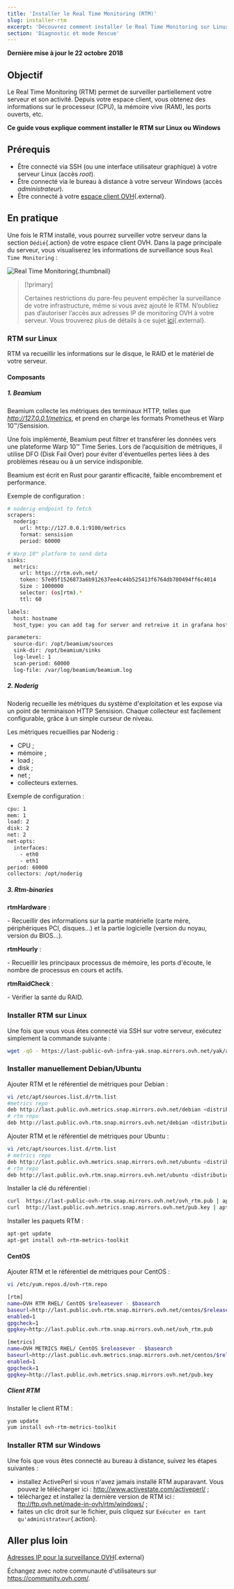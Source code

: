 ```yaml
---
title: 'Installer le Real Time Monitoring (RTM)'
slug: installer-rtm
excerpt: 'Découvrez comment installer le Real Time Monitoring sur Linux ou Windows'
section: 'Diagnostic et mode Rescue'
---
```


**Dernière mise à jour le 22 octobre 2018**

## Objectif

Le Real Time Monitoring (RTM) permet de surveiller partiellement votre serveur et son activité. Depuis votre espace client, vous obtenez des informations sur le processeur (CPU), la mémoire vive (RAM), les ports ouverts, etc.

**Ce guide vous explique comment installer le RTM sur Linux ou Windows**

## Prérequis

- Être connecté via SSH (ou une interface utilisateur graphique) à votre serveur Linux (accès *root*).
- Être connecté via le bureau à distance à votre serveur Windows (accès *administrateur*).
- Être connecté à votre [espace client OVH](https://www.ovh.com/auth/?action=gotomanager){.external}.

## En pratique

Une fois le RTM installé, vous pourrez surveiller votre serveur dans la section `Dédié`{.action} de votre espace client OVH. Dans la page principale du serveur, vous visualiserez les informations de surveillance sous `Real Time Monitoring` :

![Real Time Monitoring](images/rtm.png){.thumbnail}

> [!primary]
>
> Certaines restrictions du pare-feu peuvent empêcher la surveillance de votre infrastructure, même si vous avez ajouté le RTM. N’oubliez pas d’autoriser l’accès aux adresses IP de monitoring OVH à votre serveur. Vous trouverez plus de détails à ce sujet [ici](https://docs.ovh.com/gb/en/dedicated/monitoring-ip-ovh/){.external}.
> 

### RTM sur Linux
RTM va recueillir les informations sur le disque, le RAID et le matériel de votre serveur.

#### Composants

##### 1. Beamium

Beamium collecte les métriques des terminaux HTTP, telles que _http://127.0.0.1/metrics_, et prend en charge les formats Prometheus et Warp 10™/Sensision. 

Une fois implémenté, Beamium peut filtrer et transférer les données vers une plateforme Warp 10™ Time Series. Lors de l’acquisition de métriques, il utilise DFO (Disk Fail Over) pour éviter d'éventuelles pertes liées à des problèmes réseau ou à un service indisponible.

Beamium est écrit en Rust pour garantir efficacité, faible encombrement et performance.

Exemple de configuration :

```sh
# noderig endpoint to fetch
scrapers:
  noderig:
    url: http://127.0.0.1:9100/metrics
    format: sensision
    period: 60000

# Warp 10™ platform to send data
sinks:
  metrics:
    url: https://rtm.ovh.net/
    token: 57e05f1526873a6b912637ee4c44b525413f6764db700494ff6c4014
    Size : 1000000
    selector: (os|rtm).*
    ttl: 60

labels:
  host: hostname
  host_type: you can add tag for server and retreive it in grafana host list

parameters:
  source-dir: /opt/beamium/sources
  sink-dir: /opt/beamium/sinks
  log-level: 1
  scan-period: 60000
  log-file: /var/log/beamium/beamium.log
```

##### 2. Noderig

Noderig recueille les métriques du système d'exploitation et les expose via un point de terminaison HTTP Sensision. Chaque collecteur est facilement configurable, grâce à un simple curseur de niveau.

Les métriques recueillies par Noderig :

* CPU ;
* mémoire ;
* load ;
* disk ;
* net ;
* collecteurs externes.

Exemple de configuration :

```sh
cpu: 1
mem: 1
load: 2
disk: 2
net: 2
net-opts:
  interfaces:
    - eth0
    - eth1
period: 60000
collectors: /opt/noderig
```

##### 3. Rtm-binaries

**rtmHardware** :

\- Recueillir des informations sur la partie matérielle (carte mère, périphériques PCI, disques…) et la partie logicielle (version du noyau, version du BIOS…).

**rtmHourly** :

\- Recueillir les principaux processus de mémoire, les ports d'écoute, le nombre de processus en cours et actifs.

**rtmRaidCheck** :

\- Vérifier la santé du RAID.

### Installer RTM sur Linux

Une fois que vous vous êtes connecté via SSH sur votre serveur, exécutez simplement la commande suivante :

```sh
wget -qO - https://last-public-ovh-infra-yak.snap.mirrors.ovh.net/yak/archives/apply.sh | OVH_PUPPET_MANIFEST=distribyak/catalog/master/puppet/manifests/common/rtmv2.pp bash
```

### Installer manuellement Debian/Ubuntu

Ajouter RTM et le référentiel de métriques pour Debian :

```sh
vi /etc/apt/sources.list.d/rtm.list
#metrics repo
deb http://last.public.ovh.metrics.snap.mirrors.ovh.net/debian <distribution codename> main
# rtm repo
deb http://last.public.ovh.rtm.snap.mirrors.ovh.net/debian <distribution codename> main
```

Ajouter RTM et le référentiel de métriques pour Ubuntu :

```sh
vi /etc/apt/sources.list.d/rtm.list
# metrics repo
deb http://last.public.ovh.metrics.snap.mirrors.ovh.net/ubuntu <distribution codename> main
# rtm repo
deb http://last.public.ovh.rtm.snap.mirrors.ovh.net/ubuntu <distribution codename> main

```
Installer la clé du référentiel :

```sh
curl  https://last-public-ovh-rtm.snap.mirrors.ovh.net/ovh_rtm.pub | apt-key add -
curl  http://last.public.ovh.metrics.snap.mirrors.ovh.net/pub.key | apt-key add -
```

Installer les paquets RTM :

```sh
apt-get update
apt-get install ovh-rtm-metrics-toolkit
```

#### CentOS

Ajouter RTM et le référentiel de métriques pour CentOS :

```sh
vi /etc/yum.repos.d/ovh-rtm.repo

[rtm]
name=OVH RTM RHEL/ CentOS $releasever - $basearch
baseurl=http://last.public.ovh.rtm.snap.mirrors.ovh.net/centos/$releasever/$basearch/Packages/
enabled=1
gpgcheck=1
gpgkey=http://last.public.ovh.rtm.snap.mirrors.ovh.net/ovh_rtm.pub

[metrics]
name=OVH METRICS RHEL/ CentOS $releasever - $basearch
baseurl=http://last.public.ovh.metrics.snap.mirrors.ovh.net/centos/$releasever/$basearch/Packages/
enabled=1
gpgcheck=1
gpgkey=http://last.public.ovh.metrics.snap.mirrors.ovh.net/pub.key
```

##### Client RTM

Installer le client RTM :


```sh
yum update
yum install ovh-rtm-metrics-toolkit
```

### Installer RTM sur Windows

Une fois que vous êtes connecté au bureau à distance, suivez les étapes suivantes :

- installez ActivePerl si vous n'avez jamais installé RTM auparavant. Vous pouvez le télécharger ici : <http://www.activestate.com/activeperl/> ;
- téléchargez et installez la dernière version de RTM ici : <ftp://ftp.ovh.net/made-in-ovh/rtm/windows/> ;
- faites un clic droit sur le fichier, puis cliquez sur `Exécuter en tant qu'administrateur`{.action}.

## Aller plus loin

[Adresses IP pour la surveillance OVH](https://docs.ovh.com/fr/dedicated/monitoring-ip-ovh/){.external}

Échangez avec notre communauté d'utilisateurs sur <https://community.ovh.com/>.
